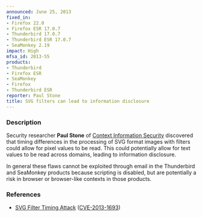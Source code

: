 ```yaml
---
announced: June 25, 2013
fixed_in:
- Firefox 22.0
- Firefox ESR 17.0.7
- Thunderbird 17.0.7
- Thunderbird ESR 17.0.7
- SeaMonkey 2.19
impact: High
mfsa_id: 2013-55
products:
- Thunderbird
- Firefox ESR
- SeaMonkey
- Firefox
- Thunderbird ESR
reporter: Paul Stone
title: SVG filters can lead to information disclosure
---
```


<h3>Description</h3>

<p>Security researcher <strong>Paul Stone</strong> of <a href="http://www.contextis.co.uk/">Context Information Security</a> discovered
that timing differences in the processing of SVG format images with filters
could allow for pixel values to be read. This could potentially allow for text
values to be read across domains, leading to information disclosure.</p>

<p class="note">In general these flaws cannot be exploited through email in the
Thunderbird and SeaMonkey products because scripting is disabled, but are
potentially a risk in browser or browser-like contexts in those products.</p>

<h3>References</h3>

<ul>
  <li><a href="https://bugzilla.mozilla.org/show_bug.cgi?id=711043">
       SVG Filter Timing Attack</a> (<a href="http://cve.mitre.org/cgi-bin/cvename.cgi?name=CVE-2013-1693" class="ex-ref">CVE-2013-1693</a>)</li>
</ul>



